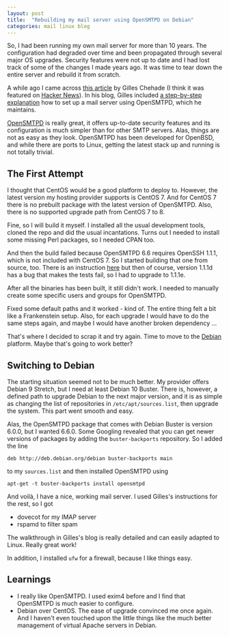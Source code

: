 ```yaml
---
layout: post
title:  "Rebuilding my mail server using OpenSMTPD on Debian"
categories: mail linux blog
---
```

So, I had been running my own mail server for more than 10 years. The
configuration had degraded over time and been propagated through several
major OS upgrades. Security features were not up to date and I had lost
track of some of the changes I made years ago. It was time to tear down
the entire server and rebuild it from scratch.

A while ago I came across [this article](https://poolp.org/posts/2019-08-30/you-should-not-run-your-mail-server-because-mail-is-hard/) by Gilles Chehade (I think it was featured on [Hacker News](https://news.ycombinator.com/news)).
In his blog, Gilles included [a step-by-step explanation](https://poolp.org/posts/2019-09-14/setting-up-a-mail-server-with-opensmtpd-dovecot-and-rspamd/) how to set up a mail server using OpenSMTPD, which he maintains.

[OpenSMTPD](https://www.opensmtpd.org/) is really great, it offers up-to-date
security features and its configuration is much simpler than for other SMTP servers. Alas,
things are not as easy as they look. OpenSMTPD has been developed for OpenBSD, and while
there are ports to Linux, getting the latest stack up and running is not totally trivial.

## The First Attempt

I thought that CentOS would be a good platform to deploy to. However, the latest
version my hosting provider supports is CentOS 7. And for CentOS 7 there is no
prebuilt package with the latest version of OpenSMTPD. Also, there is no supported
upgrade path from CentOS 7 to 8.

Fine, so I will build it myself. I installed all the usual development tools, cloned the repo
and did the usual incantations. Turns out I needed to install some missing Perl packages, so I needed
CPAN too.

And then the build failed because OpenSMTPD 6.6 requires OpenSSH 1.1.1, which is not included with 
CentOS 7. So I started building that one from source, too. There is an instruction
[here](https://www.hostnextra.com/kb/how-to-install-openssl-1-1-1d-in-centos/) but then of course, 
version 1.1.1d has a bug that makes the tests fail, so I had to upgrade to 1.1.1e.

After all the binaries has been built, it still didn't work. I needed to manually create
some specific users and groups for OpenSMTPD.

Fixed some default paths and it worked - kind of. The entire thing felt a bit like a Frankenstein
setup. Also, for each upgrade I would have to do the same steps again, and maybe I would
have another broken dependency ...

That's where I decided to scrap it and try again. Time to move to the [Debian](https://www.debian.org/)
platform. Maybe that's going to work better?

## Switching to Debian

The starting situation seemed not to be much better. My provider offers Debian 9 Stretch, but
I need at least Debian 10 Buster. There is, however, a defined path to upgrade
Debian to the next major version, and it is as simple as changing the list of
repositories in `/etc/apt/sources.list`, then upgrade the system. This part 
went smooth and easy.

Alas, the OpenSMTPD package that comes with Debian Buster is version 6.0.0, but I wanted 6.6.0.
Some Googling revealed that you can get newer versions of packages by adding the
`buster-backports` repository. So I added the line

    deb http://deb.debian.org/debian buster-backports main

to my `sources.list` and then installed OpenSMTPD using

    apt-get -t buster-backports install opensmtpd

And voilà, I have a nice, working mail server. I used Gilles's instructions for the rest, so I got

- dovecot for my IMAP server
- rspamd to filter spam

The walkthrough in Gilles's blog is really detailed and can easily adapted to Linux. Really great work!

In addition, I installed `ufw` for a firewall, because I like things easy.

## Learnings

  - I really like OpenSMTPD. I used exim4 before and I find that OpenSMTPD is much easier to configure.
  - Debian over CentOS. The ease of upgrade convinced me once again. And I haven't even touched upon the
    little things like the much better management of virtual Apache servers in Debian.

